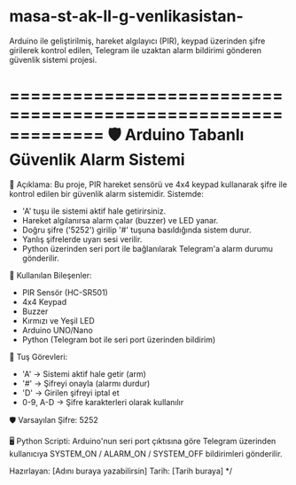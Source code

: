 # masa-st-ak-ll-g-venlikasistan-
Arduino ile geliştirilmiş, hareket algılayıcı (PIR), keypad üzerinden şifre girilerek kontrol edilen, Telegram ile uzaktan alarm bildirimi gönderen güvenlik sistemi projesi.

  =============================================================
  🛡️ Arduino Tabanlı Güvenlik Alarm Sistemi
  =============================================================

  📌 Açıklama:
  Bu proje, PIR hareket sensörü ve 4x4 keypad kullanarak şifre ile
  kontrol edilen bir güvenlik alarm sistemidir. Sistemde:
  
  - 'A' tuşu ile sistemi aktif hale getirirsiniz.
  - Hareket algılanırsa alarm çalar (buzzer) ve LED yanar.
  - Doğru şifre ('5252') girilip '#' tuşuna basıldığında sistem durur.
  - Yanlış şifrelerde uyarı sesi verilir.
  - Python üzerinden seri port ile bağlanılarak Telegram'a alarm durumu gönderilir.

  🧩 Kullanılan Bileşenler:
  - PIR Sensör (HC-SR501)
  - 4x4 Keypad
  - Buzzer
  - Kırmızı ve Yeşil LED
  - Arduino UNO/Nano
  - Python (Telegram bot ile seri port üzerinden bildirim)

  🔧 Tuş Görevleri:
  - 'A' → Sistemi aktif hale getir (arm)
  - '#' → Şifreyi onayla (alarmı durdur)
  - 'D' → Girilen şifreyi iptal et
  - 0-9, A-D → Şifre karakterleri olarak kullanılır

  🛡️ Varsayılan Şifre: 5252

  🖥️ Python Scripti:
  Arduino'nun seri port çıktısına göre Telegram üzerinden
  kullanıcıya SYSTEM_ON / ALARM_ON / SYSTEM_OFF bildirimleri gönderilir.

  Hazırlayan: [Adını buraya yazabilirsin]
  Tarih: [Tarih buraya]
*/

